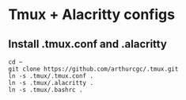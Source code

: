 # Tmux + Alacritty configs
## Install .tmux.conf and .alacritty
```
cd ~
git clone https://github.com/arthurcgc/.tmux.git
ln -s .tmux/.tmux.conf .
ln -s .tmux/.alacritty .
ln -s .tmux/.bashrc .
```
